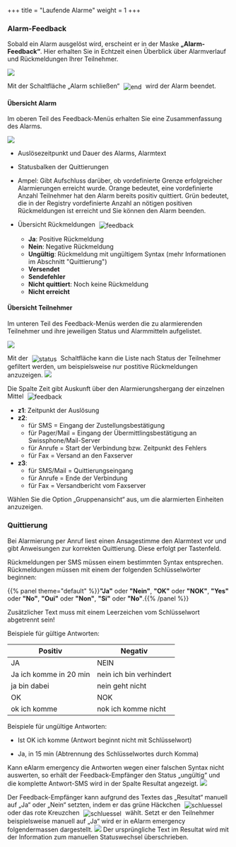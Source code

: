 +++
title = "Laufende Alarme"
weight = 1
+++



### Alarm-Feedback 


Sobald ein Alarm ausgelöst wird, erscheint er in der Maske **„Alarm-Feedback“**. Hier erhalten Sie in Echtzeit 
einen Überblick über Alarmverlauf und Rückmeldungen Ihrer Teilnehmer. 

![](/img/laufender_alarm.png?width=900px&classes=shadow)

Mit der Schaltfläche „Alarm schließen“ <img src="/img/alarm_schliessen.png" alt="end" style='vertical-align:middle;display:inline;margin:0px 5px; '>
wird der Alarm beendet.


#### Übersicht Alarm

Im oberen Teil des Feedback-Menüs erhalten Sie eine Zusammenfassung des Alarms.

![](/img/laufender_alarm_zusammenfassung.png?classes=shadow)

 - Auslösezeitpunkt und Dauer des Alarms, Alarmtext
 - Statusbalken der Quittierungen
 - Ampel: Gibt Aufschluss darüber, ob vordefinierte Grenze erfolgreicher Alarmierungen erreicht wurde. Orange bedeutet, eine vordefinierte Anzahl Teilnehmer hat
 den Alarm bereits positiv quittiert. Grün bedeutet, die 
 in der Registry vordefinierte Anzahl an nötigen positiven Rückmeldungen ist erreicht und Sie können den Alarm beenden. 
 - Übersicht Rückmeldungen <img src="/img/laufender_alarm_rueckmeldungen.png" alt="feedback" style='vertical-align:middle;display:inline;margin:0px 5px; '>
 
 	- **Ja**: Positive Rückmeldung
	- **Nein**: Negative Rückmeldung
	- **Ungültig**: Rückmeldung mit ungültigem Syntax (mehr Informationen im Abschnitt "Quittierung")
	- **Versendet**
	- **Sendefehler**
    - **Nicht quittiert**: Noch keine Rückmeldung
	- **Nicht erreicht**
 
#### Übersicht Teilnehmer

Im unteren Teil des Feedback-Menüs werden die zu alarmierenden Teilnehmer und ihre jeweiligen Status und Alarmmitteln aufgelistet. 

![](/img/laufender_alarm_teilnehmer.png?classes=shadow)

Mit der <img src="/img/statussymbol.png" alt="status" style='vertical-align:middle;display:inline;margin:0px 5px; '> Schaltfläche
kann die Liste nach Status der Teilnehmer gefiltert werden, um beispielsweise nur postitive Rückmeldungen anzuzeigen. 
![](/img/laufender_alarm_teilnehmer2.png?classes=shadow)

 
 Die Spalte Zeit gibt Auskunft über den Alarmierungshergang  der einzelnen Mittel 
 <img src="/img/laufender_alarm_zeitstempel.png" alt="feedback" style='vertical-align:middle;display:inline;margin:0px 5px; '>
 
 - **z1**: Zeitpunkt der Auslösung
 - **z2**: 
	- für SMS = Eingang der Zustellungsbestätigung
	- für Pager/Mail = Eingang der Übermittlingsbestätigung an Swissphone/Mail-Server
	- für Anrufe = Start der Verbindung bzw. Zeitpunkt des Fehlers
	- für Fax = Versand an den Faxserver
 - **z3**: 
	- für SMS/Mail = Quittierungseingang
	- für Anrufe = Ende der Verbindung
	- für Fax = Versandbericht vom Faxserver
 

Wählen Sie die Option „Gruppenansicht“ aus, um die alarmierten Einheiten anzuzeigen.



### Quittierung

Bei Alarmierung per Anruf liest einen Ansagestimme den Alarmtext vor und gibt Anweisungen zur korrekten Quittierung. Diese 
erfolgt per Tastenfeld.

Rückmeldungen per SMS müssen einem bestimmten Syntax entsprechen. Rückmeldungen müssen mit einem der folgenden
Schlüsselwörter beginnen:

{{% panel theme="default" %}}**"Ja"** oder **"Nein"**, **"OK"** oder **"NOK"**, **"Yes"** oder **"No"**, **"Oui"** oder **"Non"**,  **"Si"** oder **"No"**.{{% /panel %}}

 
 Zusätzlicher Text muss mit einem Leerzeichen vom Schlüsselwort abgetrennt sein!  

 
Beispiele für gültige Antworten:  
 
| Positiv                | Negativ                 |
|------------------------|-------------------------|
| JA                     | NEIN                    |
| Ja ich komme in 20 min | nein ich bin verhindert |
| ja bin dabei           | nein geht nicht         |
| OK                     | NOK                     |
| ok ich komme           | nok ich komme nicht     |

Beispiele für ungültige Antworten:

-  Ist OK ich komme (Antwort beginnt nicht mit Schlüsselwort)

- Ja, in 15 min (Abtrennung des Schlüsselwortes durch Komma)

Kann eAlarm emergency die Antworten wegen einer falschen Syntax nicht
auswerten, so erhält der Feedback-Empfänger den Status „ungültig“ und
die komplette Antwort-SMS wird in der Spalte Resultat
angezeigt. ![](/img/feedback_ungueltig_de.png?classes=shadow)

Der Feedback-Empfänger kann aufgrund des Textes das „Resultat“ manuell
auf „Ja“ oder „Nein“ setzten, indem er das grüne Häckchen <img src="/img/gutzeichengruenklien.png" alt="schluessel" style='vertical-align:middle;display:inline;margin:0px 5px; '>
oder das rote Kreuzchen <img src="/img/roteskreuzklein.png" alt="schluessel" style='vertical-align:middle;display:inline;margin:0px 5px; '>
wählt. Setzt er den Teilnehmer beispielsweise manuell auf „Ja“ wird er
in eAlarm emergency folgendermassen
dargestellt. ![](/img/status_manuel_gesetzt_de.png?classes=shadow)
Der ursprüngliche Text im Resultat wird mit der Information zum
manuellen Statuswechsel überschrieben.



